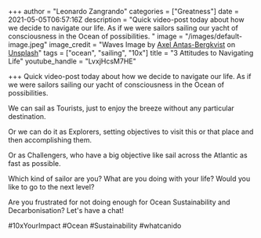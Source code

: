 +++
author = "Leonardo Zangrando"
categories = ["Greatness"]
date = 2021-05-05T06:57:16Z
description = "Quick video-post today about how we decide to navigate our life. As if we were sailors sailing our yacht of consciousness in the Ocean of possibilities. "
image = "/images/default-image.jpeg"
image_credit = "Waves Image by [Axel Antas-Bergkvist](https://unsplash.com/@aabergkvist?utm_source=unsplash&utm_medium=referral&utm_content=creditCopyText) on [Unsplash](https://unsplash.com/s/photos/big-waves?utm_source=unsplash&utm_medium=referral&utm_content=creditCopyText)"
tags = ["ocean", "sailing", "10x"]
title = "3 Attitudes to Navigating Life"
youtube_handle = "LvxjHcsM7HE"

+++
Quick video-post today about how we decide to navigate our life. As if we were sailors sailing our yacht of consciousness in the Ocean of possibilities.

We can sail as Tourists, just to enjoy the breeze without any particular destination.

Or we can do it as Explorers, setting objectives to visit this or that place and then accomplishing them.

Or as Challengers, who have a big objective like sail across the Atlantic as fast as possible.

Which kind of sailor are you? What are you doing with your life? Would you like to go to the next level?

Are you frustrated for not doing enough for Ocean Sustainability and Decarbonisation? Let's have a chat!

\#10xYourImpact #Ocean #Sustainability #whatcanido